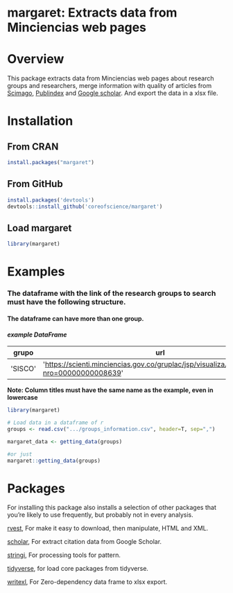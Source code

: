 # margaret: Extracts data from Minciencias web pages

# Overview
This package extracts data from Minciencias web pages about research groups and researchers, merge information with quality of articles from [Scimago](https://www.scimagojr.com/), [Publindex](https://scienti.minciencias.gov.co/publindex/#/revistasPublindex/clasificacion) and [Google scholar](https://scholar.google.es/).
And export the data in a xlsx file.

# Installation

## From CRAN

```r
install.packages("margaret")
```

## From GitHub

```r
install.packages('devtools')
devtools::install_github('coreofscience/margaret')
```
## Load margaret
```r
library(margaret)
```

# Examples

### The dataframe with the link of the research groups to search must have the following structure.

#### The dataframe can have more than one group.

#### *example DataFrame*
| grupo | url |
|---|---|
|'SISCO'|'https://scienti.minciencias.gov.co/gruplac/jsp/visualiza/visualizagr.jsp?nro=00000000008639'|

**Note: Column titles must have the same name as the example, even in lowercase**
```r
library(margaret)

# Load data in a dataframe of r
groups <- read.csv(".../groups_information.csv", header=T, sep=",")

margaret_data <- getting_data(groups)

#or just
margaret::getting_data(groups)
```

# Packages
For installing this package also installs a selection of other packages that you’re likely to use frequently, but probably not in every analysis.

[rvest](https://CRAN.R-project.org/package=rvest), For make it easy to download, then manipulate, HTML and XML.

[scholar](https://CRAN.R-project.org/package=scholar), For extract citation data from Google Scholar.

[stringi](https://CRAN.R-project.org/package=stringi), For processing tools for pattern.

[tidyverse](https://CRAN.R-project.org/package=tidyverse), for load core packages from tidyverse.

[writexl](https://CRAN.R-project.org/package=writexl), For Zero-dependency data frame to xlsx export.

